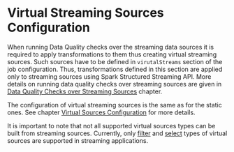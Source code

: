 # Virtual Streaming Sources Configuration

When running Data Quality checks over the streaming data sources it is required to apply transformations to them thus
creating virtual streaming sources. Such sources have to be defined in `virutalStreams` section of the job 
configuration. Thus, transformations defined in this section are applied only to streaming sources using Spark
Structured Streaming API. More details on running data quality checks over streaming sources are given in
[Data Quality Checks over Streaming Sources](../02-general-concepts/05-StreamingMode.md) chapter.

The configuration of virtual streaming sources is the same as for the static ones. 
See chapter [Virtual Sources Configuration](05-VirtualSources.md) for more details.

It is important to note that not all supported virtual sources types can be built from streaming sources. 
Currently, only [filter](05-VirtualSources.md#filter-virtual-source-configuration) and
[select](05-VirtualSources.md#select-virtual-source-configuration) types of virtual sources are supported 
in streaming applications.